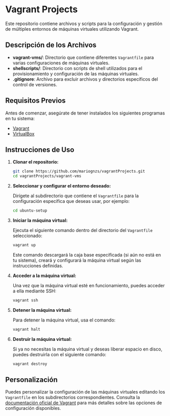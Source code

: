 # Vagrant Projects

Este repositorio contiene archivos y scripts para la configuración y gestión de múltiples entornos de máquinas virtuales utilizando Vagrant.

## Descripción de los Archivos

- **vagrant-vms/**: Directorio que contiene diferentes `Vagrantfile` para varias configuraciones de máquinas virtuales.
- **shellscripts/**: Directorio con scripts de shell utilizados para el provisionamiento y configuración de las máquinas virtuales.
- **.gitignore**: Archivo para excluir archivos y directorios específicos del control de versiones.

## Requisitos Previos

Antes de comenzar, asegúrate de tener instalados los siguientes programas en tu sistema:

- [Vagrant](https://www.vagrantup.com/downloads)
- [VirtualBox](https://www.virtualbox.org/wiki/Downloads)

## Instrucciones de Uso

1. **Clonar el repositorio:**

   ```bash
   git clone https://github.com/mariognzs/vagrantProjects.git
   cd vagrantProjects/vagrant-vms
   ```

2. **Seleccionar y configurar el entorno deseado:**
   
   Dirígete al subdirectorio que contiene el `Vagrantfile` para la configuración específica que deseas usar, por ejemplo:

   ```bash
   cd ubuntu-setup
   ```

3. **Iniciar la máquina virtual:**

   Ejecuta el siguiente comando dentro del directorio del `Vagrantfile` seleccionado:

   ```bash
   vagrant up
   ```

   Este comando descargará la caja base especificada (si aún no está en tu sistema), creará y configurará la máquina virtual según las instrucciones definidas.

4. **Acceder a la máquina virtual:**

   Una vez que la máquina virtual esté en funcionamiento, puedes acceder a ella mediante SSH:

   ```bash
   vagrant ssh
   ```

5. **Detener la máquina virtual:**

   Para detener la máquina virtual, usa el comando:

   ```bash
   vagrant halt
   ```

6. **Destruir la máquina virtual:**

   Si ya no necesitas la máquina virtual y deseas liberar espacio en disco, puedes destruirla con el siguiente comando:

   ```bash
   vagrant destroy
   ```

## Personalización

Puedes personalizar la configuración de las máquinas virtuales editando los `Vagrantfile` en los subdirectorios correspondientes. Consulta la [documentación oficial de Vagrant](https://www.vagrantup.com/docs) para más detalles sobre las opciones de configuración disponibles.
